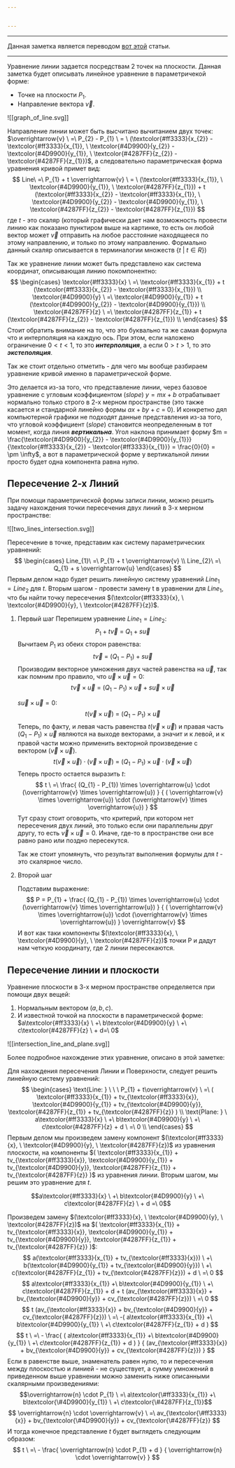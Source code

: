 ```yaml
---


---
```

---

Данная заметка является переводом [вот этой](http://www.songho.ca/math/line/line.html) статьи.

---

Уравнение линии задается посредствам 2 точек на плоскости. Данная заметка будет описывать линейное уравнение в параметричекой форме:

- Точке на плоскости $P_{1}$﻿.
- Направление вектора $\overrightarrow{v}$﻿.

![[graph_of_line.svg]]

Направление линии может быть высчитано вычитанием двух точек: $\overrightarrow{v} \ =\ P_{2} - P_{1} \ = \ (\textcolor{#ff3333}{x_{2}} - \textcolor{#ff3333}{x_{1}}, \ \textcolor{#4D9900}{y_{2}} - \textcolor{#4D9900}{y_{1}}, \ \textcolor{#4287FF}{z_{2}} - \textcolor{#4287FF}{z_{1}})$﻿, а следовательно параметрическая форма уравнения кривой примет вид:
$$
Line\ =\ P_{1} + t \overrightarrow{v} \ = \ (\textcolor{#ff3333}{x_{1}}, \ \textcolor{#4D9900}{y_{1}}, \ \textcolor{#4287FF}{z_{1}}) + t (\textcolor{#ff3333}{x_{2}} - \textcolor{#ff3333}{x_{1}}, \ \textcolor{#4D9900}{y_{2}} - \textcolor{#4D9900}{y_{1}}, \ \textcolor{#4287FF}{z_{2}} - \textcolor{#4287FF}{z_{1}})
$$
где $t$﻿ - это скаляр (который графически дает нам возможность провести линию как показано пунктиром выше на картинке, то есть он любой вектор может $\overrightarrow{v}$﻿ отправить на любое расстояние находящееся по этому направлению, и только по этому направлению. Формально данный скаляр описывается в терминалогии множеств $\{t \ | \ t \in R\}$﻿)

Так же уравнение линии может быть представлено как система координат, описывающая линию покомпонентно:
$$
\begin{cases} \textcolor{#ff3333}{x} \ =\ \textcolor{#ff3333}{x_{1}} + t (\textcolor{#ff3333}{x_{2}} - \textcolor{#ff3333}{x_{1}}) \\ \textcolor{#4D9900}{y} \ =\ \textcolor{#4D9900}{y_{1}} + t (\textcolor{#4D9900}{y_{2}} - \textcolor{#4D9900}{y_{1}}) \\ \textcolor{#4287FF}{z} \ =\ \textcolor{#4287FF}{z_{1}} + t (\textcolor{#4287FF}{z_{2}} - \textcolor{#4287FF}{z_{1}}) \\ \end{cases}
$$
Стоит обратить внимание на то, что это буквально та же самая формула что и интерполяция на каждую ось. При этом, если наложено ограничение $0 < t < 1$﻿, то это _**интерполяция**_, а если $0 > t > 1$﻿, то это _**экстеполяция**_.

Так же стоит отдельно отметить - для чего мы вообще разбираем уравнение кривой именно в параметрической форме.

Это делается из-за того, что представление линии, через базовое уравнение с угловым коэффициентом (_slope_) $y = m x + b$﻿ отрабатывает нормально только строго в 2-х мерном пространстве (это также касается и стандарной линейно формы $a x + b y + c \ =\ 0$﻿). И конкретно дял компьютерной графики не подходят данные представления из-за того, что угловой коэффициент (_slope_) становится неопределенным в тот момент, когда линия _**вертикальна**_. Угол наклона принимает форму $m = \frac{\textcolor{#4D9900}{y_{2}} - \textcolor{#4D9900}{y_{1}}}{\textcolor{#ff3333}{x_{2}} - \textcolor{#ff3333}{x_{1}}} = \frac{0}{0} = \pm \infty$﻿, а вот в параметрической форме у вертикальной линии просто будет одна компонента равна нулю.
## Пересечение 2-х Линий

При помощи параметрической формы записи линии, можно решить задачу нахождения точки пересечения двух линий в 3-х мерном пространстве:

![[two_lines_intersection.svg]]

Пересечение в точке, представим как систему параметрических уравнений:
$$
\begin{cases} Line_{1}\ =\ P_{1} + t \overrightarrow{v} \\ Line_{2}\ =\ Q_{1} + s \overrightarrow{u} \end{cases}
$$
Первым делом надо будет решить линейную систему уравнений $Line_{1} = Line_{2}$﻿ для $t$﻿. Вторым шагом - провести замену t в уравнении для $Line_{1}$﻿, что бы найти точку пересечения $(\textcolor{#ff3333}{x}, \ \textcolor{#4D9900}{y}, \ \textcolor{#4287FF}{z})​$﻿.
1. Первый шаг
    Перепишем уравнение $Line_{1} = Line_{2}$﻿:
    $$P_{1} + t \overrightarrow{v} \ =\ Q_{1} + s \overrightarrow{u}$$
    Вычитаем $P_{1}$﻿ из обеих сторон равенства:
    $$
    t \overrightarrow{v} \ =\ (Q_{1} - P_{1}) + s \overrightarrow{u}
    $$
    Производим векторное умножения двух частей равенства на $\overrightarrow{u}$﻿, так как помним про правило, что $\overrightarrow{u} \times \overrightarrow{u} = 0$﻿:
$$
t \overrightarrow{v} \times \overrightarrow{u} \ =\ (Q_{1} - P_{1}) \times \overrightarrow{u} + s \overrightarrow{u} \times \overrightarrow{u}
$$
    
    $s \overrightarrow{u} \times \overrightarrow{u} = 0$﻿:
$$
t ( \overrightarrow{v} \times \overrightarrow{u}) \ =\ (Q_{1} - P_{1}) \times \overrightarrow{u}
$$
    Теперь, по факту, и левая часть равенства $t ( \overrightarrow{v} \times \overrightarrow{u})$﻿ и правая часть $(Q_{1} - P_{1}) \times \overrightarrow{u}$﻿ являются на выходе векторами, а значит и к левой, и к правой части можно применить векторной произведение с вектором $(\overrightarrow{v} \times \overrightarrow{u})$﻿.
$$
t ( \overrightarrow{v} \times \overrightarrow{u}) \cdot (\overrightarrow{v} \times \overrightarrow{u}) \ =\ (Q_{1} - P_{1}) \times \overrightarrow{u} \cdot (\overrightarrow{v} \times \overrightarrow{u})
$$
    Теперь просто остается выразить $t$﻿:    
$$
t \ =\ \frac{ (Q_{1} - P_{1}) \times \overrightarrow{u} \cdot (\overrightarrow{v} \times \overrightarrow{u}) } { ( \overrightarrow{v} \times \overrightarrow{u}) \cdot (\overrightarrow{v} \times \overrightarrow{u}) }
$$
    Тут сразу стоит оговорить, что критерий, при котором нет пересечения двух линий, это только если они параллельны друг другу, то есть $\overrightarrow{v} \times \overrightarrow{u} = 0$﻿. Иначе, где-то в пространстве они все равно рано или поздно пересекутся.
    
    Так же стоит упомянуть, что результат выполнения формулы для $t$﻿ - это скалярное число.
    
2. Второй шаг
    
    Подставим выражение:    
$$
P = P_{1} + \frac{ (Q_{1} - P_{1}) \times \overrightarrow{u} \cdot (\overrightarrow{v} \times \overrightarrow{u}) } { ( \overrightarrow{v} \times \overrightarrow{u}) \cdot (\overrightarrow{v} \times \overrightarrow{u}) } \overrightarrow{v}
$$
    И вот как таки компоненты $(\textcolor{#ff3333}{x}, \ \textcolor{#4D9900}{y}, \ \textcolor{#4287FF}{z})​$﻿ точки P и дадут нам четкую координату, где 2 линии пересекаются.
    
## Пересечение линии и плоскости

Уравнение плоскости в 3-х мерном пространстве определяется при помощи двух вещей:

1. Нормальным вектором $(a, b, c)$﻿.
2. И известной точкой на плоскости в параметрической форме: $a\textcolor{#ff3333}{x} \ +\ b\textcolor{#4D9900}{y} \ +\ c\textcolor{#4287FF}{z} \ + d=\ 0$﻿

![[intersection_line_and_plane.svg]]

Более подробное нахождение этих уравнение, описано в этой заметке:

Для нахождения пересечения Линии и Поверхности, следует решить линейную систему уравнений:
$$
\begin{cases} \text{Line: } \ \ \ P_{1} + t\overrightarrow{v} \ =\ ( \textcolor{#ff3333}{x_{1}} + tv_{\textcolor{#ff3333}{x}}, \textcolor{#4D9900}{y_{1}} + tv_{\textcolor{#4D9900}{y}}, \textcolor{#4287FF}{z_{1}} + tv_{\textcolor{#4287FF}{z}} ) \\ \text{Plane: } \ a\textcolor{#ff3333}{x} \ +\ b\textcolor{#4D9900}{y} \ +\ c\textcolor{#4287FF}{z} + d \ =\ 0 \\ \end{cases}
$$
Первым делом мы произведем замену компонент $(\textcolor{#ff3333}{x}, \ \textcolor{#4D9900}{y}, \ \textcolor{#4287FF}{z})$﻿ из уравнения плоскости, на компоненты $( \textcolor{#ff3333}{x_{1}} + tv_{\textcolor{#ff3333}{x}}, \textcolor{#4D9900}{y_{1}} + tv_{\textcolor{#4D9900}{y}}, \textcolor{#4287FF}{z_{1}} + tv_{\textcolor{#4287FF}{z}} )$﻿ из уравнения линии. Вторым шагом, мы решим это уравнение для $t$﻿.

$$a\textcolor{#ff3333}{x} \ +\ b\textcolor{#4D9900}{y} \ +\ c\textcolor{#4287FF}{z} \ + d =\ 0$$

Произведем замену $(\textcolor{#ff3333}{x}, \ \textcolor{#4D9900}{y}, \ \textcolor{#4287FF}{z})$﻿ на $( \textcolor{#ff3333}{x_{1}} + tv_{\textcolor{#ff3333}{x}}, \textcolor{#4D9900}{y_{1}} + tv_{\textcolor{#4D9900}{y}}, \textcolor{#4287FF}{z_{1}} + tv_{\textcolor{#4287FF}{z}} )$﻿:
$$
a(\textcolor{#ff3333}{x_{1}} + tv_{\textcolor{#ff3333}{x}}) \ +\ b(\textcolor{#4D9900}{y_{1}} + tv_{\textcolor{#4D9900}{y}}) \ +\ c(\textcolor{#4287FF}{z_{1}} + tv_{\textcolor{#4287FF}{z}}) + d \ =\ 0
$$
$$
a\textcolor{#ff3333}{x_{1}} +\ b\textcolor{#4D9900}{y_{1}} \ +\ c\textcolor{#4287FF}{z_{1}} + d + t (av_{\textcolor{#ff3333}{x}} + bv_{\textcolor{#4D9900}{y}} + cv_{\textcolor{#4287FF}{z}}) \ =\ 0
$$
$$
t (av_{\textcolor{#ff3333}{x}} + bv_{\textcolor{#4D9900}{y}} + cv_{\textcolor{#4287FF}{z}}) \ =\ -( a\textcolor{#ff3333}{x_{1}} +\ b\textcolor{#4D9900}{y_{1}} \ +\ c\textcolor{#4287FF}{z_{1}} + d )
$$
$$
t \ =\ - \frac{ ( a\textcolor{#ff3333}{x_{1}} +\ b\textcolor{#4D9900}{y_{1}} \ +\ c\textcolor{#4287FF}{z_{1}} + d ) } { (av_{\textcolor{#ff3333}{x}} + bv_{\textcolor{#4D9900}{y}} + cv_{\textcolor{#4287FF}{z}}) }
$$
Если в равенстве выше, знаменатель равен нулю, то и пересечения между плоскостью и линией - не существует, а сумму умножений в приведенном выше уравнении можно заменить ниже описанными скалярными произведениями:
$$\overrightarrow{n} \cdot P_{1} \ =\ a\textcolor{\#ff3333}{x_{1}} +\ b\textcolor{\#4D9900}{y_{1}} \ +\ c\textcolor{\#4287FF}{z_{1}}$$
$$
\overrightarrow{n} \cdot \overrightarrow{v} \ =\ av_{\textcolor{\#ff3333}{x}} + bv_{\textcolor{\#4D9900}{y}} + cv_{\textcolor{\#4287FF}{z}}
$$
И тогда конечное представление $t$﻿ будет выглядеть следующим образом:
$$
t \ =\ - \frac{ \overrightarrow{n} \cdot P_{1} + d } { \overrightarrow{n} \cdot \overrightarrow{v} }
$$